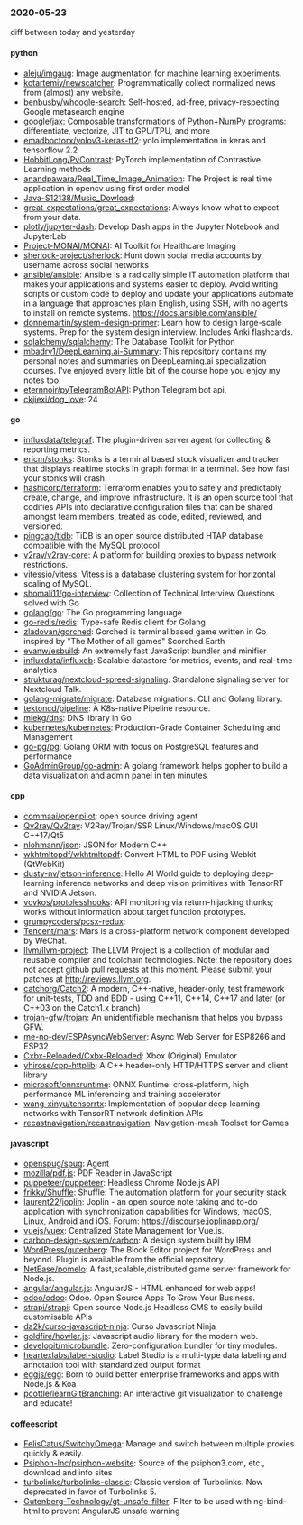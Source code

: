 ### 2020-05-23
diff between today and yesterday

#### python
* [aleju/imgaug](https://github.com/aleju/imgaug): Image augmentation for machine learning experiments.
* [kotartemiy/newscatcher](https://github.com/kotartemiy/newscatcher): Programmatically collect normalized news from (almost) any website.
* [benbusby/whoogle-search](https://github.com/benbusby/whoogle-search): Self-hosted, ad-free, privacy-respecting Google metasearch engine
* [google/jax](https://github.com/google/jax): Composable transformations of Python+NumPy programs: differentiate, vectorize, JIT to GPU/TPU, and more
* [emadboctorx/yolov3-keras-tf2](https://github.com/emadboctorx/yolov3-keras-tf2): yolo implementation in keras and tensorflow 2.2
* [HobbitLong/PyContrast](https://github.com/HobbitLong/PyContrast): PyTorch implementation of Contrastive Learning methods
* [anandpawara/Real_Time_Image_Animation](https://github.com/anandpawara/Real_Time_Image_Animation): The Project is real time application in opencv using first order model
* [Java-S12138/Music_Dowload](https://github.com/Java-S12138/Music_Dowload): 
* [great-expectations/great_expectations](https://github.com/great-expectations/great_expectations): Always know what to expect from your data.
* [plotly/jupyter-dash](https://github.com/plotly/jupyter-dash): Develop Dash apps in the Jupyter Notebook and JupyterLab
* [Project-MONAI/MONAI](https://github.com/Project-MONAI/MONAI): AI Toolkit for Healthcare Imaging
* [sherlock-project/sherlock](https://github.com/sherlock-project/sherlock):  Hunt down social media accounts by username across social networks
* [ansible/ansible](https://github.com/ansible/ansible): Ansible is a radically simple IT automation platform that makes your applications and systems easier to deploy. Avoid writing scripts or custom code to deploy and update your applications  automate in a language that approaches plain English, using SSH, with no agents to install on remote systems. https://docs.ansible.com/ansible/
* [donnemartin/system-design-primer](https://github.com/donnemartin/system-design-primer): Learn how to design large-scale systems. Prep for the system design interview. Includes Anki flashcards.
* [sqlalchemy/sqlalchemy](https://github.com/sqlalchemy/sqlalchemy): The Database Toolkit for Python
* [mbadry1/DeepLearning.ai-Summary](https://github.com/mbadry1/DeepLearning.ai-Summary): This repository contains my personal notes and summaries on DeepLearning.ai specialization courses. I've enjoyed every little bit of the course hope you enjoy my notes too.
* [eternnoir/pyTelegramBotAPI](https://github.com/eternnoir/pyTelegramBotAPI): Python Telegram bot api.
* [ckjiexi/dog_love](https://github.com/ckjiexi/dog_love): 24

#### go
* [influxdata/telegraf](https://github.com/influxdata/telegraf): The plugin-driven server agent for collecting & reporting metrics.
* [ericm/stonks](https://github.com/ericm/stonks): Stonks is a terminal based stock visualizer and tracker that displays realtime stocks in graph format in a terminal. See how fast your stonks will crash.
* [hashicorp/terraform](https://github.com/hashicorp/terraform): Terraform enables you to safely and predictably create, change, and improve infrastructure. It is an open source tool that codifies APIs into declarative configuration files that can be shared amongst team members, treated as code, edited, reviewed, and versioned.
* [pingcap/tidb](https://github.com/pingcap/tidb): TiDB is an open source distributed HTAP database compatible with the MySQL protocol
* [v2ray/v2ray-core](https://github.com/v2ray/v2ray-core): A platform for building proxies to bypass network restrictions.
* [vitessio/vitess](https://github.com/vitessio/vitess): Vitess is a database clustering system for horizontal scaling of MySQL.
* [shomali11/go-interview](https://github.com/shomali11/go-interview): Collection of Technical Interview Questions solved with Go
* [golang/go](https://github.com/golang/go): The Go programming language
* [go-redis/redis](https://github.com/go-redis/redis): Type-safe Redis client for Golang
* [zladovan/gorched](https://github.com/zladovan/gorched): Gorched is terminal based game written in Go inspired by "The Mother of all games" Scorched Earth
* [evanw/esbuild](https://github.com/evanw/esbuild): An extremely fast JavaScript bundler and minifier
* [influxdata/influxdb](https://github.com/influxdata/influxdb): Scalable datastore for metrics, events, and real-time analytics
* [strukturag/nextcloud-spreed-signaling](https://github.com/strukturag/nextcloud-spreed-signaling): Standalone signaling server for Nextcloud Talk.
* [golang-migrate/migrate](https://github.com/golang-migrate/migrate): Database migrations. CLI and Golang library.
* [tektoncd/pipeline](https://github.com/tektoncd/pipeline): A K8s-native Pipeline resource.
* [miekg/dns](https://github.com/miekg/dns): DNS library in Go
* [kubernetes/kubernetes](https://github.com/kubernetes/kubernetes): Production-Grade Container Scheduling and Management
* [go-pg/pg](https://github.com/go-pg/pg): Golang ORM with focus on PostgreSQL features and performance
* [GoAdminGroup/go-admin](https://github.com/GoAdminGroup/go-admin): A golang framework helps gopher to build a data visualization and admin panel in ten minutes

#### cpp
* [commaai/openpilot](https://github.com/commaai/openpilot): open source driving agent
* [Qv2ray/Qv2ray](https://github.com/Qv2ray/Qv2ray):   V2Ray/Trojan/SSR  Linux/Windows/macOS  GUI  C++17/Qt5  
* [nlohmann/json](https://github.com/nlohmann/json): JSON for Modern C++
* [wkhtmltopdf/wkhtmltopdf](https://github.com/wkhtmltopdf/wkhtmltopdf): Convert HTML to PDF using Webkit (QtWebKit)
* [dusty-nv/jetson-inference](https://github.com/dusty-nv/jetson-inference): Hello AI World guide to deploying deep-learning inference networks and deep vision primitives with TensorRT and NVIDIA Jetson.
* [vovkos/protolesshooks](https://github.com/vovkos/protolesshooks): API monitoring via return-hijacking thunks; works without information about target function prototypes.
* [grumpycoders/pcsx-redux](https://github.com/grumpycoders/pcsx-redux): 
* [Tencent/mars](https://github.com/Tencent/mars): Mars is a cross-platform network component developed by WeChat.
* [llvm/llvm-project](https://github.com/llvm/llvm-project): The LLVM Project is a collection of modular and reusable compiler and toolchain technologies. Note: the repository does not accept github pull requests at this moment. Please submit your patches at http://reviews.llvm.org.
* [catchorg/Catch2](https://github.com/catchorg/Catch2): A modern, C++-native, header-only, test framework for unit-tests, TDD and BDD - using C++11, C++14, C++17 and later (or C++03 on the Catch1.x branch)
* [trojan-gfw/trojan](https://github.com/trojan-gfw/trojan): An unidentifiable mechanism that helps you bypass GFW.
* [me-no-dev/ESPAsyncWebServer](https://github.com/me-no-dev/ESPAsyncWebServer): Async Web Server for ESP8266 and ESP32
* [Cxbx-Reloaded/Cxbx-Reloaded](https://github.com/Cxbx-Reloaded/Cxbx-Reloaded): Xbox (Original) Emulator
* [yhirose/cpp-httplib](https://github.com/yhirose/cpp-httplib): A C++ header-only HTTP/HTTPS server and client library
* [microsoft/onnxruntime](https://github.com/microsoft/onnxruntime): ONNX Runtime: cross-platform, high performance ML inferencing and training accelerator
* [wang-xinyu/tensorrtx](https://github.com/wang-xinyu/tensorrtx): Implementation of popular deep learning networks with TensorRT network definition APIs
* [recastnavigation/recastnavigation](https://github.com/recastnavigation/recastnavigation): Navigation-mesh Toolset for Games

#### javascript
* [openspug/spug](https://github.com/openspug/spug): Agent
* [mozilla/pdf.js](https://github.com/mozilla/pdf.js): PDF Reader in JavaScript
* [puppeteer/puppeteer](https://github.com/puppeteer/puppeteer): Headless Chrome Node.js API
* [frikky/Shuffle](https://github.com/frikky/Shuffle): Shuffle: The automation platform for your security stack
* [laurent22/joplin](https://github.com/laurent22/joplin): Joplin - an open source note taking and to-do application with synchronization capabilities for Windows, macOS, Linux, Android and iOS. Forum: https://discourse.joplinapp.org/
* [vuejs/vuex](https://github.com/vuejs/vuex):  Centralized State Management for Vue.js.
* [carbon-design-system/carbon](https://github.com/carbon-design-system/carbon): A design system built by IBM
* [WordPress/gutenberg](https://github.com/WordPress/gutenberg): The Block Editor project for WordPress and beyond. Plugin is available from the official repository.
* [NetEase/pomelo](https://github.com/NetEase/pomelo): A fast,scalable,distributed game server framework for Node.js.
* [angular/angular.js](https://github.com/angular/angular.js): AngularJS - HTML enhanced for web apps!
* [odoo/odoo](https://github.com/odoo/odoo): Odoo. Open Source Apps To Grow Your Business.
* [strapi/strapi](https://github.com/strapi/strapi):  Open source Node.js Headless CMS to easily build customisable APIs
* [da2k/curso-javascript-ninja](https://github.com/da2k/curso-javascript-ninja): Curso Javascript Ninja
* [goldfire/howler.js](https://github.com/goldfire/howler.js): Javascript audio library for the modern web.
* [developit/microbundle](https://github.com/developit/microbundle):  Zero-configuration bundler for tiny modules.
* [heartexlabs/label-studio](https://github.com/heartexlabs/label-studio): Label Studio is a multi-type data labeling and annotation tool with standardized output format
* [eggjs/egg](https://github.com/eggjs/egg):  Born to build better enterprise frameworks and apps with Node.js & Koa
* [pcottle/learnGitBranching](https://github.com/pcottle/learnGitBranching): An interactive git visualization to challenge and educate!

#### coffeescript
* [FelisCatus/SwitchyOmega](https://github.com/FelisCatus/SwitchyOmega): Manage and switch between multiple proxies quickly & easily.
* [Psiphon-Inc/psiphon-website](https://github.com/Psiphon-Inc/psiphon-website): Source of the psiphon3.com, etc., download and info sites
* [turbolinks/turbolinks-classic](https://github.com/turbolinks/turbolinks-classic): Classic version of Turbolinks. Now deprecated in favor of Turbolinks 5.
* [Gutenberg-Technology/gt-unsafe-filter](https://github.com/Gutenberg-Technology/gt-unsafe-filter): Filter to be used with ng-bind-html to prevent AngularJS unsafe warning
